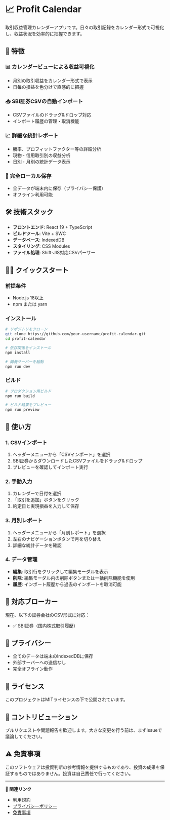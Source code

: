# 📈 Profit Calendar

取引収益管理カレンダーアプリです。日々の取引記録をカレンダー形式で可視化し、収益状況を効率的に把握できます。

## 🚀 特徴

### 📊 カレンダービューによる収益可視化
- 月別の取引収益をカレンダー形式で表示
- 日毎の損益を色分けで直感的に把握

### 📥 SBI証券CSVの自動インポート
- CSVファイルのドラッグ&ドロップ対応
- インポート履歴の管理・取消機能

### 📈 詳細な統計レポート
- 勝率、プロフィットファクター等の詳細分析
- 現物・信用取引別の収益分析
- 日別・月別の統計データ表示

### 💾 完全ローカル保存
- 全データが端末内に保存（プライバシー保護）
- オフライン利用可能

## 🛠️ 技術スタック

- **フロントエンド**: React 19 + TypeScript
- **ビルドツール**: Vite + SWC
- **データベース**: IndexedDB
- **スタイリング**: CSS Modules
- **ファイル処理**: Shift-JIS対応CSVパーサー

## 🏃‍♂️ クイックスタート

### 前提条件
- Node.js 18以上
- npm または yarn

### インストール

```bash
# リポジトリをクローン
git clone https://github.com/your-username/profit-calendar.git
cd profit-calendar

# 依存関係をインストール
npm install

# 開発サーバーを起動
npm run dev
```

### ビルド

```bash
# プロダクション用ビルド
npm run build

# ビルド結果をプレビュー
npm run preview
```

## 📖 使い方

### 1. CSVインポート
1. ヘッダーメニューから「CSVインポート」を選択
2. SBI証券からダウンロードしたCSVファイルをドラッグ&ドロップ
3. プレビューを確認してインポート実行

### 2. 手動入力
1. カレンダーで日付を選択
2. 「取引を追加」ボタンをクリック
3. 約定日と実現損益を入力して保存

### 3. 月別レポート
1. ヘッダーメニューから「月別レポート」を選択
2. 左右のナビゲーションボタンで月を切り替え
3. 詳細な統計データを確認

### 4. データ管理
- **編集**: 取引行をクリックして編集モーダルを表示
- **削除**: 編集モーダル内の削除ボタンまたは一括削除機能を使用
- **履歴**: インポート履歴から過去のインポートを取消可能

## 🎯 対応ブローカー

現在、以下の証券会社のCSV形式に対応：
- ✅ SBI証券（国内株式取引履歴）

## 🔐 プライバシー

- 全てのデータは端末のIndexedDBに保存
- 外部サーバーへの送信なし
- 完全オフライン動作

## 📄 ライセンス

このプロジェクトはMITライセンスの下で公開されています。

## 🤝 コントリビューション

プルリクエストや問題報告を歓迎します。大きな変更を行う前は、まずIssueで議論してください。

## ⚠️ 免責事項

このソフトウェアは投資判断の参考情報を提供するものであり、投資の成果を保証するものではありません。投資は自己責任で行ってください。

---

**🔗 関連リンク**
- [利用規約](./src/components/TermsOfService.tsx)
- [プライバシーポリシー](./src/components/PrivacyPolicy.tsx)
- [免責事項](./src/components/Disclaimer.tsx)